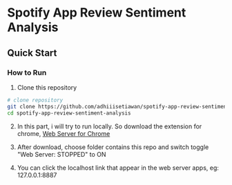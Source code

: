 # Spotify App Review Sentiment Analysis

## Quick Start

### How to Run
1. Clone this repository
```bash
# clone repository
git clone https://github.com/adhiiisetiawan/spotify-app-review-sentiment-analysis.git  
cd spotify-app-review-sentiment-analysis
```

2. In this part, i will try to run locally. So download the extension for chrome, [Web Server for Chrome](https://chrome.google.com/webstore/detail/web-server-for-chrome/ofhbbkphhbklhfoeikjpcbhemlocgigb?hl=en)

3. After download, choose folder contains this repo and switch toggle "Web Server: STOPPED" to ON

4. You can click the localhost link that appear in the web server apps, eg: 127.0.0.1:8887
